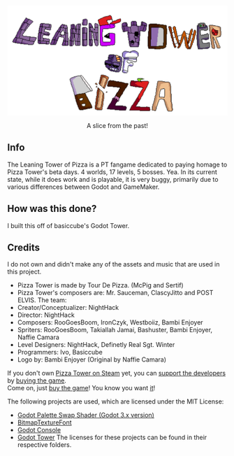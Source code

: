 <p align=center>
    <img align=center src="title.PNG"/>
</p>

<p align=center>
    A slice from the past!
</p>

## Info

The Leaning Tower of Pizza is a PT fangame dedicated to paying homage to Pizza Tower's beta days. 4 worlds, 17 levels, 5 bosses. Yea.
In its current state, while it does work and is playable, it is very buggy, primarily due to various differences between Godot and GameMaker.

## How was this done?

I built this off of basiccube's Godot Tower.

## Credits

I do not own and didn't make any of the assets and music that are used in this project.

* Pizza Tower is made by Tour De Pizza. (McPig and Sertif)
* Pizza Tower's composers are: Mr. Sauceman, ClascyJitto and POST ELVIS.
The team:
* Creator/Conceptualizer: NightHack
* Director: NightHack
* Composers: RooGoesBoom, IronCzyk, Westboiiz, Bambi Enjoyer
* Spriters: RooGoesBoom, Takiallah Jamai, Bashuster, Bambi Enjoyer, Naffie Camara
* Level Designers: NightHack, Definetly Real Sgt. Winter
* Programmers: Ivo, Basiccube
* Logo by: Bambi Enjoyer (Original by Naffie Camara)

If you don't own [Pizza Tower on Steam](https://store.steampowered.com/app/2231450/Pizza_Tower/) yet, you can [support the developers](https://store.steampowered.com/app/2231450/Pizza_Tower/) by [buying the game](https://store.steampowered.com/app/2231450/Pizza_Tower/).  
Come on, just [buy the game](https://store.steampowered.com/app/2231450/Pizza_Tower/)! You know you want [it](https://store.steampowered.com/app/2231450/Pizza_Tower/)!

The following projects are used, which are licensed under the MIT License:

* [Godot Palette Swap Shader (Godot 3.x version)](https://github.com/KoBeWi/Godot-Palette-Swap-Shader/tree/3.x)
* [BitmapTextureFont](https://github.com/Digital-Sin/BitmapTextureFont)
* [Godot Console](https://github.com/quentincaffeino/godot-console)
* [Godot Tower](https://github.com/NightHackreal/TheLeaningTowerofPizza)
The licenses for these projects can be found in their respective folders.
